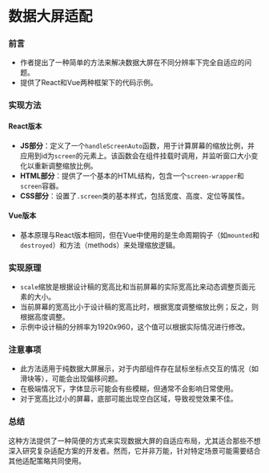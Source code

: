 # 数据大屏适配

### 前言
- 作者提出了一种简单的方法来解决数据大屏在不同分辨率下完全自适应的问题。
- 提供了React和Vue两种框架下的代码示例。

### 实现方法
#### React版本
- **JS部分**：定义了一个`handleScreenAuto`函数，用于计算屏幕的缩放比例，并应用到id为`screen`的元素上。该函数会在组件挂载时调用，并监听窗口大小变化以重新调整缩放比例。
- **HTML部分**：提供了一个基本的HTML结构，包含一个`screen-wrapper`和`screen`容器。
- **CSS部分**：设置了`.screen`类的基本样式，包括宽度、高度、定位等属性。

#### Vue版本
- 基本原理与React版本相同，但在Vue中使用的是生命周期钩子（如`mounted`和`destroyed`）和方法（methods）来处理缩放逻辑。

### 实现原理
- `scale`缩放是根据设计稿的宽高比和当前屏幕的实际宽高比来动态调整页面元素的大小。
- 当前屏幕的宽高比小于设计稿的宽高比时，根据宽度调整缩放比例；反之，则根据高度调整。
- 示例中设计稿的分辨率为1920x960，这个值可以根据实际情况进行修改。

### 注意事项
- 此方法适用于纯数据大屏展示，对于内部组件存在鼠标坐标点交互的情况（如滑块等），可能会出现偏移问题。
- 在极端情况下，字体显示可能会有些模糊，但通常不会影响日常使用。
- 对于宽高比过小的屏幕，底部可能出现空白区域，导致视觉效果不佳。

### 总结
这种方法提供了一种简便的方式来实现数据大屏的自适应布局，尤其适合那些不想深入研究复杂适配方案的开发者。然而，它并非万能，针对特定场景可能需要结合其他适配策略共同使用。
